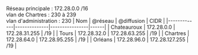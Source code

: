 
Réseau principale : 172.28.0.0 /16 \
vlan de Chartres  : 230 à 239 \
vlan d'administration : 230 
| Nom         | @réseau      | @diffusion     | CIDR |
|-------------|--------------|----------------|------|
| Chateauroux | 172.28.0.0   | 172.28.31.255  | /19  |
| Tours       | 172.28.32.0  | 172.28.63.255  | /19  |
| Chartres    | 172.28.64.0  | 172.28.95.255  | /19  |
| Orléans     | 172.28.96.0  | 172.28.127.255 | /19  |

